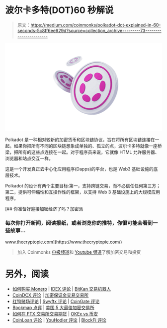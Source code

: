 # 波尔卡多特(DOT)60 秒解说

> 原文：<https://medium.com/coinmonks/polkadot-dot-explained-in-60-seconds-5c8ff6ee929d?source=collection_archive---------73----------------------->

![](img/741dcd18ca6ac3d881427621678bb03f.png)

Polkadot 是一种相对较新的加密货币和区块链协议，旨在将所有区块链连接在一起。如果你把所有不同的区块链想象成单独的、孤立的点，波尔卡多特就像一座桥梁，把所有的这些点连接在一起。对于程序员来说，它就像 HTML 允许服务器、浏览器和站点交互一样。

这是一个开发真正去中心化应用程序(Dapps)的平台，也是 Web3 基础设施的底层技术。

Polkadot 的设计有两个主要目标:第一，支持跨链交易，而不必信任任何第三方；第二，提供可伸缩性和互操作性的框架，以支持 Web 3 基础设施上的大规模应用程序。

[](https://www.thecryptopie.com/) [## 你准备好迎接加密经济了吗？加密派

### 每次你打开新闻，阅读报纸，或者浏览你的推特，你很可能会看到一些故事…

www.thecryptopie.com](https://www.thecryptopie.com/) 

> 加入 Coinmonks [电报频道](https://t.me/coincodecap)和 [Youtube 频道](https://www.youtube.com/c/coinmonks/videos)了解加密交易和投资

# 另外，阅读

*   [如何购买 Monero](https://coincodecap.com/buy-monero) | [IDEX 评论](https://coincodecap.com/idex-review) | [BitKan 交易机器人](https://coincodecap.com/bitkan-trading-bot)
*   [CoinDCX 评论](/coinmonks/coindcx-review-8444db3621a2) | [加密保证金交易交易所](https://coincodecap.com/crypto-margin-trading-exchanges)
*   [红狗赌场评论](https://coincodecap.com/red-dog-casino-review) | [Swyftx 评论](https://coincodecap.com/swyftx-review) | [CoinGate 评论](https://coincodecap.com/coingate-review)
*   [Bookmap 点评](https://coincodecap.com/bookmap-review-2021-best-trading-software) | [美国 5 大最佳加密交易所](https://coincodecap.com/crypto-exchange-usa)
*   [如何在 FTX 交易所交易期货](https://coincodecap.com/ftx-futures-trading) | [OKEx vs 币安](https://coincodecap.com/okex-vs-binance)
*   [CoinLoan 评论](https://coincodecap.com/coinloan-review) | [YouHodler 评论](/coinmonks/youhodler-4-easy-ways-to-make-money-98969b9689f2) | [BlockFi 评论](https://coincodecap.com/blockfi-review)